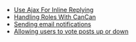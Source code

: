 - [Use Ajax For Inline Replying](inline_replying_with_ajax)
- [Handling Roles With CanCan](install_cancan)
- [Sending email notifications](mailers)
- [Allowing users to vote posts up or down](acts_as_votable)

